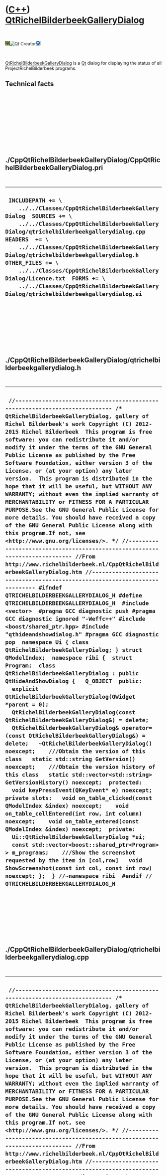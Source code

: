 



 

 

 

 

 

([C++](Cpp.md)) [QtRichelBilderbeekGalleryDialog](CppQtRichelBilderbeekGalleryDialog.md)
==========================================================================================

 

![Qt](PicQt.png)![Qt
Creator](PicQtCreator.png)![Lubuntu](PicLubuntu.png)

 

[QtRichelBilderbeekGalleryDialog](CppQtRichelBilderbeekGalleryDialog.md)
is a [Qt](CppQt.md) dialog for displaying the status of all
ProjectRichelBilderbeek programs.

Technical facts
---------------

 

 

 

 

 

 

./CppQtRichelBilderbeekGalleryDialog/CppQtRichelBilderbeekGalleryDialog.pri
---------------------------------------------------------------------------

 

  ------------------------------------------------------------------------------------------------------------------------------------------------------------------------------------------------------------------------------------------------------------------------------------------------------------------------------------------------------------------------------------------------------------------------------------------------------------------------------
  ` INCLUDEPATH += \     ../../Classes/CppQtRichelBilderbeekGalleryDialog  SOURCES += \     ../../Classes/CppQtRichelBilderbeekGalleryDialog/qtrichelbilderbeekgallerydialog.cpp  HEADERS  += \     ../../Classes/CppQtRichelBilderbeekGalleryDialog/qtrichelbilderbeekgallerydialog.h  OTHER_FILES += \     ../../Classes/CppQtRichelBilderbeekGalleryDialog/Licence.txt  FORMS += \     ../../Classes/CppQtRichelBilderbeekGalleryDialog/qtrichelbilderbeekgallerydialog.ui`
  ------------------------------------------------------------------------------------------------------------------------------------------------------------------------------------------------------------------------------------------------------------------------------------------------------------------------------------------------------------------------------------------------------------------------------------------------------------------------------

 

 

 

 

 

./CppQtRichelBilderbeekGalleryDialog/qtrichelbilderbeekgallerydialog.h
----------------------------------------------------------------------

 

  ----------------------------------------------------------------------------------------------------------------------------------------------------------------------------------------------------------------------------------------------------------------------------------------------------------------------------------------------------------------------------------------------------------------------------------------------------------------------------------------------------------------------------------------------------------------------------------------------------------------------------------------------------------------------------------------------------------------------------------------------------------------------------------------------------------------------------------------------------------------------------------------------------------------------------------------------------------------------------------------------------------------------------------------------------------------------------------------------------------------------------------------------------------------------------------------------------------------------------------------------------------------------------------------------------------------------------------------------------------------------------------------------------------------------------------------------------------------------------------------------------------------------------------------------------------------------------------------------------------------------------------------------------------------------------------------------------------------------------------------------------------------------------------------------------------------------------------------------------------------------------------------------------------------------------------------------------------------------------------------------------------------------------------------------------------------------------------------------------------------------------------------------------------------------------------------------------------------------------------------------------------------------------------------------------------------------------------------------------------------------------------------------------------------------------------------------------------------------------------------------------------------------------------------------------------------------------------------------------------------------------------------------------------
  ` //--------------------------------------------------------------------------- /* QtRichelBilderbeekGalleryDialog, gallery of Richel Bilderbeek's work Copyright (C) 2012-2015 Richel Bilderbeek  This program is free software: you can redistribute it and/or modify it under the terms of the GNU General Public License as published by the Free Software Foundation, either version 3 of the License, or (at your option) any later version.  This program is distributed in the hope that it will be useful, but WITHOUT ANY WARRANTY; without even the implied warranty of MERCHANTABILITY or FITNESS FOR A PARTICULAR PURPOSE.See the GNU General Public License for more details. You should have received a copy of the GNU General Public License along with this program.If not, see <http://www.gnu.org/licenses/>. */ //--------------------------------------------------------------------------- //From http://www.richelbilderbeek.nl/CppQtRichelBilderbeekGalleryDialog.htm //--------------------------------------------------------------------------- #ifndef QTRICHELBILDERBEEKGALLERYDIALOG_H #define QTRICHELBILDERBEEKGALLERYDIALOG_H  #include <vector>  #pragma GCC diagnostic push #pragma GCC diagnostic ignored "-Weffc++" #include <boost/shared_ptr.hpp> #include "qthideandshowdialog.h" #pragma GCC diagnostic pop  namespace Ui { class QtRichelBilderbeekGalleryDialog; } struct QModelIndex;  namespace ribi {  struct Program;  class QtRichelBilderbeekGalleryDialog : public QtHideAndShowDialog {   Q_OBJECT  public:   explicit QtRichelBilderbeekGalleryDialog(QWidget *parent = 0);   QtRichelBilderbeekGalleryDialog(const QtRichelBilderbeekGalleryDialog&) = delete;   QtRichelBilderbeekGalleryDialog& operator=(const QtRichelBilderbeekGalleryDialog&) = delete;   ~QtRichelBilderbeekGalleryDialog() noexcept;    ///Obtain the version of this class   static std::string GetVersion() noexcept;    ///Obtain the version history of this class   static std::vector<std::string> GetVersionHistory() noexcept;  protected:   void keyPressEvent(QKeyEvent* e) noexcept;   private slots:   void on_table_clicked(const QModelIndex &index) noexcept;    void on_table_cellEntered(int row, int column) noexcept;    void on_table_entered(const QModelIndex &index) noexcept;  private:   Ui::QtRichelBilderbeekGalleryDialog *ui;   const std::vector<boost::shared_ptr<Program> > m_programs;    ///Show the screenshot requested by the item in [col,row]   void ShowScreenshot(const int col, const int row) noexcept; };  } //~namespace ribi  #endif // QTRICHELBILDERBEEKGALLERYDIALOG_H`
  ----------------------------------------------------------------------------------------------------------------------------------------------------------------------------------------------------------------------------------------------------------------------------------------------------------------------------------------------------------------------------------------------------------------------------------------------------------------------------------------------------------------------------------------------------------------------------------------------------------------------------------------------------------------------------------------------------------------------------------------------------------------------------------------------------------------------------------------------------------------------------------------------------------------------------------------------------------------------------------------------------------------------------------------------------------------------------------------------------------------------------------------------------------------------------------------------------------------------------------------------------------------------------------------------------------------------------------------------------------------------------------------------------------------------------------------------------------------------------------------------------------------------------------------------------------------------------------------------------------------------------------------------------------------------------------------------------------------------------------------------------------------------------------------------------------------------------------------------------------------------------------------------------------------------------------------------------------------------------------------------------------------------------------------------------------------------------------------------------------------------------------------------------------------------------------------------------------------------------------------------------------------------------------------------------------------------------------------------------------------------------------------------------------------------------------------------------------------------------------------------------------------------------------------------------------------------------------------------------------------------------------------------------------

 

 

 

 

 

./CppQtRichelBilderbeekGalleryDialog/qtrichelbilderbeekgallerydialog.cpp
------------------------------------------------------------------------

 

  -------------------------------------------------------------------------------------------------------------------------------------------------------------------------------------------------------------------------------------------------------------------------------------------------------------------------------------------------------------------------------------------------------------------------------------------------------------------------------------------------------------------------------------------------------------------------------------------------------------------------------------------------------------------------------------------------------------------------------------------------------------------------------------------------------------------------------------------------------------------------------------------------------------------------------------------------------------------------------------------------------------------------------------------------------------------------------------------------------------------------------------------------------------------------------------------------------------------------------------------------------------------------------------------------------------------------------------------------------------------------------------------------------------------------------------------------------------------------------------------------------------------------------------------------------------------------------------------------------------------------------------------------------------------------------------------------------------------------------------------------------------------------------------------------------------------------------------------------------------------------------------------------------------------------------------------------------------------------------------------------------------------------------------------------------------------------------------------------------------------------------------------------------------------------------------------------------------------------------------------------------------------------------------------------------------------------------------------------------------------------------------------------------------------------------------------------------------------------------------------------------------------------------------------------------------------------------------------------------------------------------------------------------------------------------------------------------------------------------------------------------------------------------------------------------------------------------------------------------------------------------------------------------------------------------------------------------------------------------------------------------------------------------------------------------------------------------------------------------------------------------------------------------------------------------------------------------------------------------------------------------------------------------------------------------------------------------------------------------------------------------------------------------------------------------------------------------------------------------------------------------------------------------------------------------------------------------------------------------------------------------------------------------------------------------------------------------------------------------------------------------------------------------------------------------------------------------------------------------------------------------------------------------------------------------------------------------------------------------------------------------------------------------------------------------------------------------------------------------------------------------------------------------------------------------------------------------------------------------------------------------------------------------------------------------------------------------------------------------------------------------------------------------------------------------------------------------------------------------------------------------------------------------------------------------------------------------------------------------------------------------------------------------------------------------------------------------------------------------------------------------------------------------------------------------------------------------------------------------------------------------------------------------------------------------------------------------------------------------------------------------------------------------------------------------------------------------------------------------------------------------------------------------------------------------------------------------------------------------------------------------------------------------------------------------------------------------------------------------------------------------------------------------------------------------------------------------------------------------------------------------------------------------------------------------------------------------------------------------------------------------------------------------------------------------------------------------------------------------------------------------------------------------------------------------------------------------------------------------------------------------------------------------------------------------------------------------------------------------------------------------------------------------------------------------------------------------------------------------------------------------------------------------------------------------------------------------------------------------------------------------------------------------------------------------------------------------------------------------------------------------------------------------------------------------------------------------------------------------------------------------------------------------------------------------------------------------------------------------------------------------------------------------------------------------------------------------------------------------------------------------------------------------------------------------------------------------------------------------------------------------------------------------------------------------------------------------------------------------------------------------------------------------------------------------------------------------------------------------------------------------------------------------------------------------------------------------------------------------------------------------------------------------------------------------------------------------------------------------------------------------------------------------------------------------------------------------------------------------------------------
  ` //--------------------------------------------------------------------------- /* QtRichelBilderbeekGalleryDialog, gallery of Richel Bilderbeek's work Copyright (C) 2012-2015 Richel Bilderbeek  This program is free software: you can redistribute it and/or modify it under the terms of the GNU General Public License as published by the Free Software Foundation, either version 3 of the License, or (at your option) any later version.  This program is distributed in the hope that it will be useful, but WITHOUT ANY WARRANTY; without even the implied warranty of MERCHANTABILITY or FITNESS FOR A PARTICULAR PURPOSE.See the GNU General Public License for more details. You should have received a copy of the GNU General Public License along with this program.If not, see <http://www.gnu.org/licenses/>. */ //--------------------------------------------------------------------------- //From http://www.richelbilderbeek.nl/CppQtRichelBilderbeekGalleryDialog.htm //--------------------------------------------------------------------------- #pragma GCC diagnostic push #pragma GCC diagnostic ignored "-Weffc++" #include "qtrichelbilderbeekgallerydialog.h"  #include <cassert>  #include <QDesktopWidget> #include <QIcon> #include <QKeyEvent> #include <QMouseEvent>  #include <boost/shared_ptr.hpp>  #include "qtrichelbilderbeekgalleryresources.h" #include "richelbilderbeekprogram.h" #include "richelbilderbeekprogramstatus.h" #include "trace.h" #include "ui_qtrichelbilderbeekgallerydialog.h"  #pragma GCC diagnostic pop  struct QtGalleryItem : public QTableWidgetItem {    QtGalleryItem(const QIcon &icon, const QString &text)     : QTableWidgetItem(icon,text)   {     this->setFlags(Qt::ItemIsEnabled | Qt::ItemIsSelectable);   }   QtGalleryItem(const QString &text)     : QTableWidgetItem(text)   {     this->setFlags(Qt::ItemIsEnabled | Qt::ItemIsSelectable);   }   protected:   };   ribi::QtRichelBilderbeekGalleryDialog::QtRichelBilderbeekGalleryDialog(QWidget *parent) :   QtHideAndShowDialog(parent),   ui(new Ui::QtRichelBilderbeekGalleryDialog),   m_programs(Program::GetAllPrograms()) {   ui->setupUi(this);    QtResources r;   const int n = static_cast<int>(m_programs.size());   ui->table->setColumnCount(5);   ui->table->setRowCount(n + 1);   {     QtGalleryItem * const item = new QtGalleryItem(QIcon(r.GetCl().c_str()),QString());     item->setToolTip("Command line");     ui->table->setItem(0,1,item);   }   {     QtGalleryItem * const item = new QtGalleryItem(QIcon(r.GetWindows().c_str()),QString());     item->setToolTip("Windows-only desktop ");     ui->table->setItem(0,2,item);   }   {     QtGalleryItem * const item = new QtGalleryItem(QIcon(r.GetDesktop().c_str()),QString());     item->setToolTip("Desktop");     ui->table->setItem(0,3,item);   }   {     QtGalleryItem * const item = new QtGalleryItem(QIcon(r.GetWeb().c_str()),QString());     item->setToolTip("Web application");     ui->table->setItem(0,4,item);   }    for (int row=0; row!=n; ++row)   {     {       QtGalleryItem * const item = new QtGalleryItem(m_programs[row]->GetName().c_str());       ui->table->setItem(row+1,0,item);     }     for (int col=0; col!=4; ++col)     {       ProgramStatus p =  ProgramStatus::unk;       switch (col)       {         case 0: p = m_programs[row]->GetStatusConsole(); break;         case 1: p = m_programs[row]->GetStatusDesktopWindowsOnly(); break;         case 2: p = m_programs[row]->GetStatusDesktop(); break;         case 3: p = m_programs[row]->GetStatusWebApplication(); break;       }       std::string s;       switch (p)       {         case ProgramStatus::yes: s = r.GetGreen(); break;         case ProgramStatus::no: s = r.GetRed(); break;         case ProgramStatus::nvr: s = r.GetBlack(); break;         case ProgramStatus::n_a: s = r.GetBlack(); break;         case ProgramStatus::wip: s = r.GetYellow(); break;         case ProgramStatus::tbd: s = r.GetOrange(); break;         case ProgramStatus::unk: s = r.GetBlack(); break;       }       {         QtGalleryItem * const item = new QtGalleryItem(QIcon(s.c_str()),QString());         item->setToolTip(ProgramStatusToStr(p).c_str());         ui->table->setItem(row+1,col+1,item);       }     }   }    //Set all row heights   {     const int n_rows = ui->table->rowCount();     const int row_height = 18;     for (int i=0; i!=n_rows; ++i)     {       ui->table->setRowHeight(i,row_height);     }   }   //Set all column widths   {     const int n_cols = ui->table->columnCount();     const int col_width = 18;     const int first_col_width = 200;     ui->table->setColumnWidth(0,first_col_width);     for (int i=1; i!=n_cols; ++i)     {       ui->table->setColumnWidth(i,col_width);     }     ui->table->setMaximumWidth(first_col_width + (n_cols * col_width));     ui->table->setMinimumWidth(first_col_width + (n_cols * col_width));   }     {     //Put the maximized dialog in the screen center     const QRect screen = QApplication::desktop()->screenGeometry();     const int width = screen.width() - 64;     const int height = screen.height() - 128;     this->setGeometry(0,0,width,height);     this->move( screen.center() - this->rect().center() );     this->setMaximumHeight(height);     this->setMaximumWidth(width);   } }  ribi::QtRichelBilderbeekGalleryDialog::~QtRichelBilderbeekGalleryDialog() noexcept {   delete ui; }  std::string ribi::QtRichelBilderbeekGalleryDialog::GetVersion() noexcept {   return "1.1"; }  std::vector<std::string> ribi::QtRichelBilderbeekGalleryDialog::GetVersionHistory() noexcept {   std::vector<std::string> v;   v.push_back("2012-02-19: version 1.0: initial version of QtAboutDialog");   v.push_back("2012-12-25: version 1.1: inherits from QtHideAndShowDialog, added keyPressEvent");   return v; }  void ribi::QtRichelBilderbeekGalleryDialog::keyPressEvent(QKeyEvent* e) noexcept {   if (e->key()  == Qt::Key_Escape) close(); }  void ribi::QtRichelBilderbeekGalleryDialog::on_table_clicked(const QModelIndex &index) noexcept {   const int row = index.row();   if (row - 1 < 0 || row - 1 >= static_cast<int>(m_programs.size())) return;    const int col = index.column();   ShowScreenshot(col,row); }  void ribi::QtRichelBilderbeekGalleryDialog::on_table_cellEntered(int row, int column) noexcept {   ShowScreenshot(column,row); }  void ribi::QtRichelBilderbeekGalleryDialog::ShowScreenshot(const int col, const int row) noexcept {   const boost::shared_ptr<Program>& p = m_programs[row - 1];   std::string filename;   switch (col)   {     case 0: break;     case 1: filename = p->GetFilenameConsole(); break;     case 2: filename = p->GetFilenameDesktopWindowsOnly(); break;     case 3: filename = p->GetFilenameDesktop(); break;     case 4: filename = p->GetFilenameWeb(); break;   }   ui->image->setPixmap(QPixmap(filename.c_str()));    //Put the dialog in the screen center   const QRect screen = QApplication::desktop()->screenGeometry();   this->move( screen.center() - this->rect().center() ); }  void ribi::QtRichelBilderbeekGalleryDialog::on_table_entered(const QModelIndex &index) noexcept {   const int row = index.row();   if (row - 1 < 0 || row - 1 >= static_cast<int>(m_programs.size())) return;   const int col = index.column();   ShowScreenshot(col,row); }`
  -------------------------------------------------------------------------------------------------------------------------------------------------------------------------------------------------------------------------------------------------------------------------------------------------------------------------------------------------------------------------------------------------------------------------------------------------------------------------------------------------------------------------------------------------------------------------------------------------------------------------------------------------------------------------------------------------------------------------------------------------------------------------------------------------------------------------------------------------------------------------------------------------------------------------------------------------------------------------------------------------------------------------------------------------------------------------------------------------------------------------------------------------------------------------------------------------------------------------------------------------------------------------------------------------------------------------------------------------------------------------------------------------------------------------------------------------------------------------------------------------------------------------------------------------------------------------------------------------------------------------------------------------------------------------------------------------------------------------------------------------------------------------------------------------------------------------------------------------------------------------------------------------------------------------------------------------------------------------------------------------------------------------------------------------------------------------------------------------------------------------------------------------------------------------------------------------------------------------------------------------------------------------------------------------------------------------------------------------------------------------------------------------------------------------------------------------------------------------------------------------------------------------------------------------------------------------------------------------------------------------------------------------------------------------------------------------------------------------------------------------------------------------------------------------------------------------------------------------------------------------------------------------------------------------------------------------------------------------------------------------------------------------------------------------------------------------------------------------------------------------------------------------------------------------------------------------------------------------------------------------------------------------------------------------------------------------------------------------------------------------------------------------------------------------------------------------------------------------------------------------------------------------------------------------------------------------------------------------------------------------------------------------------------------------------------------------------------------------------------------------------------------------------------------------------------------------------------------------------------------------------------------------------------------------------------------------------------------------------------------------------------------------------------------------------------------------------------------------------------------------------------------------------------------------------------------------------------------------------------------------------------------------------------------------------------------------------------------------------------------------------------------------------------------------------------------------------------------------------------------------------------------------------------------------------------------------------------------------------------------------------------------------------------------------------------------------------------------------------------------------------------------------------------------------------------------------------------------------------------------------------------------------------------------------------------------------------------------------------------------------------------------------------------------------------------------------------------------------------------------------------------------------------------------------------------------------------------------------------------------------------------------------------------------------------------------------------------------------------------------------------------------------------------------------------------------------------------------------------------------------------------------------------------------------------------------------------------------------------------------------------------------------------------------------------------------------------------------------------------------------------------------------------------------------------------------------------------------------------------------------------------------------------------------------------------------------------------------------------------------------------------------------------------------------------------------------------------------------------------------------------------------------------------------------------------------------------------------------------------------------------------------------------------------------------------------------------------------------------------------------------------------------------------------------------------------------------------------------------------------------------------------------------------------------------------------------------------------------------------------------------------------------------------------------------------------------------------------------------------------------------------------------------------------------------------------------------------------------------------------------------------------------------------------------------------------------------------------------------------------------------------------------------------------------------------------------------------------------------------------------------------------------------------------------------------------------------------------------------------------------------------------------------------------------------------------------------------------------------------------------------------------------------------------------------------------------------------------------------------------------

 

 

 

 

 





 




This page has been created by the [tool](Tools.md)
[CodeToHtml](ToolCodeToHtml.md)
